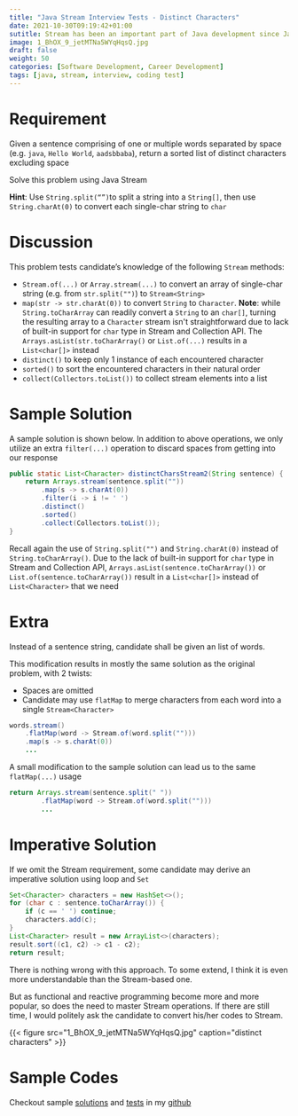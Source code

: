 ```yaml
---
title: "Java Stream Interview Tests - Distinct Characters"
date: 2021-10-30T09:19:42+01:00
sutitle: Stream has been an important part of Java development since Java 8. This test assesses candidates familiarity with various stream operations
image: 1_BhOX_9_jetMTNa5WYqHqsQ.jpg
draft: false
weight: 50
categories: [Software Development, Career Development]
tags: [java, stream, interview, coding test]
---
```


Requirement
===========

Given a sentence comprising of one or multiple words separated by space (e.g. `java`, `Hello World`, `aadsbbaba`), return a sorted list of distinct characters excluding space

Solve this problem using Java Stream

**Hint**: Use `String.split(“”)`to split a string into a `String[]`, then use `String.charAt(0)` to convert each single-char string to `char`

Discussion
==========

This problem tests candidate’s knowledge of the following `Stream` methods:

*   `Stream.of(...)` or `Array.stream(...)` to convert an array of single-char string (e.g. from `str.split("")`) to `Stream<String>`
*   `map(str -> str.charAt(0))` to convert `String` to `Character`. **Note**: while `String.toCharArray` can readily convert a `String` to an `char[]`, turning the resulting array to a `Character` stream isn't straightforward due to lack of built-in support for `char` type in Stream and Collection API. The `Arrays.asList(str.toCharArray()` or `List.of(...)` results in a `List<char[]>` instead
*   `distinct()` to keep only 1 instance of each encountered character
*   `sorted()` to sort the encountered characters in their natural order
*   `collect(Collectors.toList())` to collect stream elements into a list

Sample Solution
===============

A sample solution is shown below. In addition to above operations, we only utilize an extra `filter(...)` operation to discard spaces from getting into our response

```java
public static List<Character> distinctCharsStream2(String sentence) {  
    return Arrays.stream(sentence.split(""))  
        .map(s -> s.charAt(0))  
        .filter(i -> i != ' ')  
        .distinct()  
        .sorted()  
        .collect(Collectors.toList());  
}
```

Recall again the use of `String.split("")` and `String.charAt(0)` instead of `String.toCharArray()`. Due to the lack of built-in support for `char` type in Stream and Collection API, `Arrays.asList(sentence.toCharArray())` or `List.of(sentence.toCharArray())` result in a `List<char[]>` instead of `List<Character>` that we need

Extra
=====

Instead of a sentence string, candidate shall be given an list of words.

This modification results in mostly the same solution as the original problem, with 2 twists:

*   Spaces are omitted
*   Candidate may use `flatMap` to merge characters from each word into a single `Stream<Character>`

```java
words.stream()  
    .flatMap(word -> Stream.of(word.split("")))  
    .map(s -> s.charAt(0))  
    ...
```

A small modification to the sample solution can lead us to the same `flatMap(...)` usage

```java
return Arrays.stream(sentence.split(" "))  
        .flatMap(word -> Stream.of(word.split("")))  
        ...
```

Imperative Solution
===================

If we omit the Stream requirement, some candidate may derive an imperative solution using loop and `Set`

```java
Set<Character> characters = new HashSet<>();  
for (char c : sentence.toCharArray()) {  
    if (c == ' ') continue;  
    characters.add(c);  
}  
List<Character> result = new ArrayList<>(characters);  
result.sort((c1, c2) -> c1 - c2);  
return result;
```

There is nothing wrong with this approach. To some extend, I think it is even more understandable than the Stream-based one.

But as functional and reactive programming become more and more popular, so does the need to master Stream operations. If there are still time, I would politely ask the candidate to convert his/her codes to Stream.

{{< figure src="1_BhOX_9_jetMTNa5WYqHqsQ.jpg" caption="distinct characters" >}}

Sample Codes
============

Checkout sample [solutions](https://github.com/geraldnguyen/kitchensink/blob/main/java/src/main/java/example/codingtest/DistinctCharacters.java) and [tests](https://github.com/geraldnguyen/kitchensink/blob/main/java/src/test/java/example/codingtest/DistinctCharactersTest.java) in my [github](https://github.com/geraldnguyen/kitchensink)
